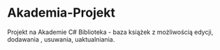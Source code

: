 # Akademia-Projekt
Projekt na Akademie C#
Biblioteka - baza książek z możliwością edycji, dodawania , usuwania, uaktualniania.
